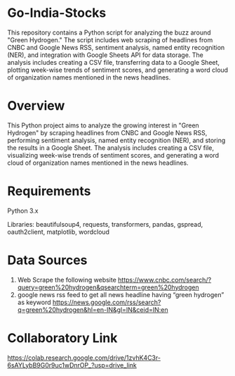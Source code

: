 # Go-India-Stocks
This repository contains a Python script for analyzing the buzz around "Green Hydrogen." The script includes web scraping of headlines from CNBC and Google News RSS, sentiment analysis, named entity recognition (NER), and integration with Google Sheets API for data storage. The analysis includes creating a CSV file, transferring data to a Google Sheet, plotting week-wise trends of sentiment scores, and generating a word cloud of organization names mentioned in the news headlines.

# Overview
This Python project aims to analyze the growing interest in "Green Hydrogen" by scraping headlines from CNBC and Google News RSS, performing sentiment analysis, named entity recognition (NER), and storing the results in a Google Sheet. The analysis includes creating a CSV file, visualizing week-wise trends of sentiment scores, and generating a word cloud of organization names mentioned in the news headlines.

# Requirements
Python 3.x

Libraries: beautifulsoup4, requests, transformers, pandas, gspread, oauth2client, matplotlib, wordcloud

# Data Sources
1. Web Scrape the following website
   https://www.cnbc.com/search/?query=green%20hydrogen&qsearchterm=green%20hydrogen
2. google news rss feed to get all news headline having “green hydrogen” as keyword
   https://news.google.com/rss/search?q=green%20hydrogen&hl=en-IN&gl=IN&ceid=IN:en

# Collaboratory Link
https://colab.research.google.com/drive/1zvhK4C3r-6sAYLybB9G0r9uc1wDnrOP_?usp=drive_link
